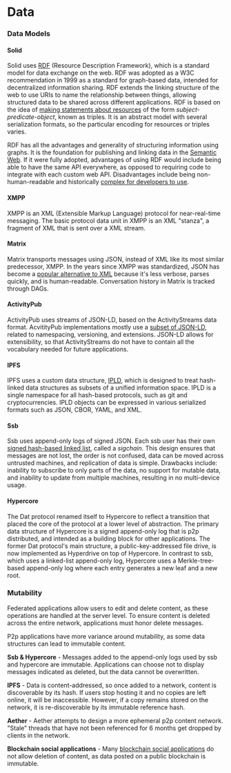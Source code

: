 # Data

### Data Models

#### Solid

Solid uses [RDF](https://www.w3.org/RDF/) (Resource Description Framework), which is a standard model for data exchange on the web. RDF was adopted as a W3C recommendation in 1999 as a standard for graph-based data, intended for decentralized information sharing. RDF extends the linking structure of the web to use URIs to name the relationship between things, allowing structured data to be shared across different applications. RDF is based on the idea of [making statements about resources](https://en.wikipedia.org/wiki/Resource_Description_Framework) of the form _subject-predicate-object_, known as triples. It is an abstract model with several serialization formats, so the particular encoding for resources or triples varies.

RDF has all the advantages and generality of structuring information using graphs. It is the foundation for publishing and linking data in the [Semantic Web](https://www.w3.org/standards/semanticweb/). If it were fully adopted, advantages of using RDF would include being able to have the same API everywhere, as opposed to requiring code to integrate with each custom web API. Disadvantages include being non-human-readable and historically [complex for developers to use](https://hal.inria.fr/hal-01966561/document).

#### XMPP

XMPP is an XML (Extensible Markup Language) protocol for near-real-time messaging. The basic protocol data unit in XMPP is an XML "stanza", a fragment of XML that is sent over a XML stream.

#### Matrix

Matrix transports messages using JSON, instead of XML like its most similar predecessor, XMPP. In the years since XMPP was standardized, JSON has become a [popular alternative to XML](https://blog.cloud-elements.com/json-better-xml) because it's less verbose, parses quickly, and is human-readable. Conversation history in Matrix is tracked through DAGs.

#### ActivityPub

ActivityPub uses streams of JSON-LD, based on the ActivityStreams data format.
AcvitityPub implementations mostly use a [subset of JSON-LD](https://stephank.nl/p/2018-10-20-a-proposal-for-standardising-a-subset-of-json-ld.html), related to namespacing, versioning, and extensions. JSON-LD allows for extensibility, so that ActivityStreams do not have to contain all the vocabulary needed for future applications.

#### IPFS

IPFS uses a custom data structure, [IPLD](https://ipld.io/), which is designed to treat hash-linked data structures as subsets of a unified information space. IPLD is a single namespace for all hash-based protocols, such as git and cryptocurrencies. IPLD objects can be expressed in various serialized formats such as JSON, CBOR, YAML, and XML.

#### Ssb

Ssb uses append-only logs of signed JSON. Each ssb user has their own [signed hash-based linked list](https://spec.scuttlebutt.nz/feed/messages.html), called a _sigchain_. This design ensures that messages are not lost, the order is not confused, data can be moved across untrusted machines, and replication of data is simple. Drawbacks include: inability to subscribe to only parts of the data, no support for mutable data, and inability to update from multiple machines, resulting in no multi-device usage.

#### Hypercore

The Dat protocol renamed itself to Hypercore to reflect a transition that placed the core of the protocol at a lower level of abstraction. The primary data structure of Hypercore is a signed append-only log that is p2p distributed, and intended as a building block for other applications. The former Dat protocol's main structure, a public-key-addressed file drive, is now implemented as Hyperdrive on top of Hypercore. In contrast to ssb, which uses a linked-list append-only log, Hypercore uses a Merkle-tree-based append-only log where each entry generates a new leaf and a new root.

### Mutability

Federated applications allow users to edit and delete content, as these operations are handled at the server level. To ensure content is deleted across the entire network, applications must honor delete messages.

P2p applications have more variance around mutability, as some data structures can lead to immutable content.

**Ssb & Hypercore** - Messages added to the append-only logs used by ssb and hypercore are immutable. Applications can choose not to display messages indicated as deleted, but the data cannot be overwritten.

**IPFS** - Data is content-addressed, so once added to a network, content is discoverable by its hash. If users stop hosting it and no copies are left online, it will be inaccessible. However, if a copy remains stored on the network, it is re-discoverable by its immutable reference hash.

**Aether** - Aether attempts to design a more ephemeral p2p content network. "Stale" threads that have not been referenced for 6 months get dropped by clients in the network.

**Blockchain social applications** - Many [blockchain social applications](../applications/blockchain-social.md) do not allow deletion of content, as data posted on a public blockchain is immutable.
